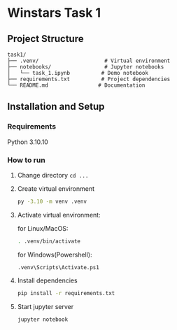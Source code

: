 # Winstars Task 1

## Project Structure
```
task1/
├── .venv/                     # Virtual environment
├── notebooks/                 # Jupyter notebooks
│   └── task_1.ipynb          # Demo notebook
├── requirements.txt          # Project dependencies
└── README.md                # Documentation
```
## Installation and Setup
### Requirements
Python 3.10.10

### How to run

1. Change directory
    ```cd ...```
2. Create virtual environment
    ```bash
   py -3.10 -m venv .venv
   ```
3. Activate virtual environment:

    for Linux/MacOS:
    ```bash
   . .venv/bin/activate
   ```
   for Windows(Powershell):
   ```shell
   .venv\Scripts\Activate.ps1
   ```
4. Install dependencies
    ```bash
   pip install -r requirements.txt
   ```
5. Start jupyter server
    ```bash
   jupyter notebook
   ```